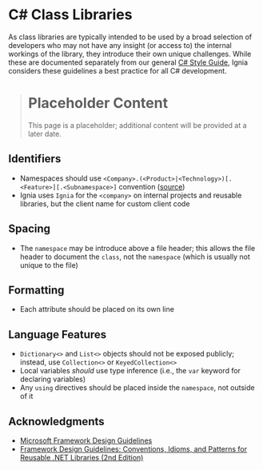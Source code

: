 # C# Class Libraries

As class libraries are typically intended to be used by a broad selection of developers who may not have any insight (or access to) the internal workings of the library, they introduce their own unique challenges. While these are documented separately from our general [C# Style Guide](./README.md), Ignia considers these guidelines a best practice for all C# development.

> # Placeholder Content
> This page is a placeholder; additional content will be provided at a later date.

## Identifiers
- Namespaces should use `<Company>.(<Product>|<Technology>)[.<Feature>][.<Subnamespace>]` convention ([source](https://msdn.microsoft.com/en-us/library/ms229026%28v=vs.110%29.aspx))
- Ignia uses `Ignia` for the `<company>` on internal projects and reusable libraries, but the client name for custom client code

## Spacing
- The `namespace` may be introduce above a file header; this allows the file header to document the `class`, not the `namespace` (which is usually not unique to the file)

## Formatting
- Each attribute should be placed on its own line

## Language Features
- `Dictionary<>` and `List<>` objects should not be exposed publicly; instead, use `Collection<>` or `KeyedCollection<>`
- Local variables *should* use type inference (i.e., the `var` keyword for declaring variables)
- Any `using` directives should be placed inside the `namespace`, not outside of it

## Acknowledgments
- [Microsoft Framework Design Guidelines](https://msdn.microsoft.com/en-us/library/ms229042(v=vs.110).aspx)
- [Framework Design Guidelines: Conventions, Idioms, and Patterns for Reusable .NET Libraries (2nd Edition)](http://www.amazon.com/Framework-Design-Guidelines-Conventions-Libraries/dp/0321545613)
